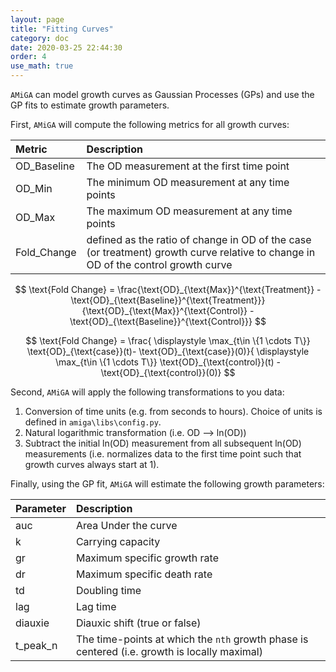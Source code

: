 ```yaml
---
layout: page
title: "Fitting Curves"
category: doc
date: 2020-03-25 22:44:30
order: 4
use_math: true
---
```


`AMiGA` can model growth curves as Gaussian Processes (GPs) and use the GP fits to estimate growth parameters.

First, `AMiGA` will compute the following metrics for all growth curves:

|Metric|Description|
|:---|:---|
|OD_Baseline|The OD measurement at the first time point|
|OD_Min|The minimum OD measurement at any time points|
|OD_Max|The maximum OD measurement at any time points|
|Fold_Change|defined as the ratio of change in OD of the case (or treatment) growth curve relative to change in OD of the control growth curve|

$$
\text{Fold Change}  = \frac{\text{OD}_{\text{Max}}^{\text{Treatment}} - \text{OD}_{\text{Baseline}}^{\text{Treatment}}}{\text{OD}_{\text{Max}}^{\text{Control}} - \text{OD}_{\text{Baseline}}^{\text{Control}}}
$$


$$
\text{Fold Change}  = \frac{ \displaystyle \max_{t\in \{1 \cdots T\}} \text{OD}_{\text{case}}(t)- \text{OD}_{\text{case}}(0)}{ \displaystyle \max_{t\in \{1 \cdots T\}} \text{OD}_{\text{control}}(t) - \text{OD}_{\text{control}}(0)}
$$


 Second, `AMiGA` will apply the following transformations to you data:

1. Conversion of time units (e.g. from seconds to hours). Choice of units is defined in `amiga\libs\config.py`.
2. Natural logarithmic transformation (i.e. OD --> ln(OD))
3. Subtract the initial ln(OD) measurement from all subsequent ln(OD) measurements (i.e. normalizes data to the first time point such that growth curves always start at 1).

Finally, using the GP fit, `AMiGA` will estimate the following growth parameters:

|Parameter|Description|
|:---|:---|
|auc|Area Under the curve|
|k|Carrying capacity|
|gr|Maximum specific growth rate|
|dr|Maximum specific death rate|
|td|Doubling time|
|lag|Lag time|
|diauxie|Diauxic shift (true or false)|
|t_peak_n|The time-points at which the `nth` growth phase is centered (i.e. growth is locally maximal)|
